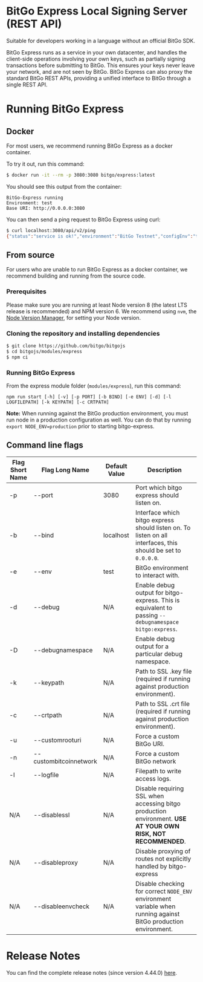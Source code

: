 # BitGo Express Local Signing Server (REST API)


Suitable for developers working in a language without an official BitGo SDK.

BitGo Express runs as a service in your own datacenter, and handles the client-side operations involving your own keys, such as partially signing transactions before submitting to BitGo.
This ensures your keys never leave your network, and are not seen by BitGo. BitGo Express can also proxy the standard BitGo REST APIs, providing a unified interface to BitGo through a single REST API.

# Running BitGo Express

## Docker

For most users, we recommend running BitGo Express as a docker container.

To try it out, run this command:
```bash
$ docker run -it --rm -p 3080:3080 bitgo/express:latest
```

You should see this output from the container:
```
BitGo-Express running
Environment: test
Base URI: http://0.0.0.0:3080
```

You can then send a ping request to BitGo Express using curl:
```bash
$ curl localhost:3080/api/v2/ping
{"status":"service is ok!","environment":"BitGo Testnet","configEnv":"testnet","configVersion":79}
```

## From source

For users who are unable to run BitGo Express as a docker container, we recommend building and running from the source code.

### Prerequisites

Please make sure you are running at least Node version 8 (the latest LTS release is recommended) and NPM version 6.
We recommend using `nvm`, the [Node Version Manager](https://github.com/creationix/nvm/blob/master/README.markdown#installation), for setting your Node version.

### Cloning the repository and installing dependencies

```bash
$ git clone https://github.com/bitgo/bitgojs
$ cd bitgojs/modules/express
$ npm ci
```

### Running BitGo Express

From the express module folder (`modules/express`), run this command:

`npm run start [-h] [-v] [-p PORT] [-b BIND] [-e ENV] [-d] [-l LOGFILEPATH] [-k KEYPATH] [-c CRTPATH]`

**Note:** When running against the BitGo production environment, you must run node in a production configuration as well. You can do that by running `export NODE_ENV=production` prior to starting bitgo-express.

## Command line flags

| Flag Short Name | Flag Long Name | Default Value | Description |
| --- | --- | --- | --- |
| -p | --port | 3080 | Port which bitgo express should listen on. |
| -b | --bind | localhost | Interface which bitgo express should listen on. To listen on all interfaces, this should be set to `0.0.0.0`. |
| -e | --env | test | BitGo environment to interact with. |
| -d | --debug | N/A | Enable debug output for bitgo-express. This is equivalent to passing `--debugnamespace bitgo:express`. |
| -D | --debugnamespace | N/A | Enable debug output for a particular debug namespace. |
| -k | --keypath | N/A | Path to SSL .key file (required if running against production environment). |
| -c | --crtpath | N/A | Path to SSL .crt file (required if running against production environment). |
| -u | --customrooturi | N/A | Force a custom BitGo URI. |
| -n | --custombitcoinnetwork | N/A | Force a custom BitGo network |
| -l | --logfile | N/A | Filepath to write access logs. |
| N/A | --disablessl | N/A | Disable requiring SSL when accessing bitgo production environment. **USE AT YOUR OWN RISK, NOT RECOMMENDED**. |
| N/A | --disableproxy | N/A | Disable proxying of routes not explicitly handled by bitgo-express |
| N/A | --disableenvcheck | N/A | Disable checking for correct `NODE_ENV` environment variable when running against BitGo production environment. |

# Release Notes

You can find the complete release notes (since version 4.44.0) [here](https://github.com/BitGo/BitGoJS/blob/master/RELEASE_NOTES.md).
